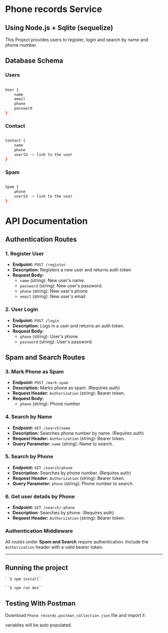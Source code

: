 # Phone records Service

## Using Node.js + Sqlite (sequelize)

This Project provides users to register, login and search by name and phone-number

## Database Schema

### Users

```sh

User {
	name
	email
	phone
	password
}

```

### Contact

```sh

Contact {
	name
	phone
	userId -> link to the user
}

```

### Spam

```sh

Spam {
	phone
	userId -> link to the user
}

```

# API Documentation

## Authentication Routes

### 1. Register User

- **Endpoint:** `POST /register`
- **Description:** Registers a new user and returns auth token
- **Request Body:**
  - `name` (string): New user's name.
  - `password` (string): New user's password.
  - `phone` (string): New user's phone
  - `email` (string): New user's email

### 2. User Login

- **Endpoint:** `POST /login`
- **Description:** Logs in a user and returns an auth token.
- **Request Body:**
  - `phone` (string): User's phone.
  - `password` (string): User's password.

## Spam and Search Routes

### 3. Mark Phone as Spam

- **Endpoint:** `POST /mark-spam`
- **Description:** Marks phone as spam. (Requires auth)
- **Request Header:** `Authorization` (string): Bearer token.
- **Request Body:**
  - `phone` (string): Phone number

### 4. Search by Name

- **Endpoint:** `GET /search/name`
- **Description:** Searches phone number by name. (Requires auth)
- **Request Header:** `Authorization` (string): Bearer token.
- **Query Parameter:** `name` (string): Name to search.

### 5. Search by Phone

- **Endpoint:** `GET /search/phone`
- **Description:** Searches by phone number. (Requires auth)
- **Request Header:** `Authorization` (string): Bearer token.
- **Query Parameter:** `phone` (string): Phone number to search.

### 6. Get user details by Phone

- **Endpoint:** `GET /search/:phone`
- **Description:** Searches by phone. (Requires auth)
- **Request Header:** `Authorization` (string): Bearer token.

### Authentication Middleware

All routes under **Spam and Search** require authentication. Include the `Authorization` header with a valid bearer token.

---

## Running the project

    ``$ npm install``

    ``$ npm run dev``

## Testing With Postman

Download `Phone records.postman_collection.json` file and import it

variables will be auto populated.
